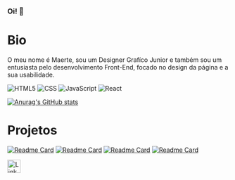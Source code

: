 ### Oi! 👋

# Bio

O meu nome é Maerte, sou um Designer Grafíco Junior e também sou um entusiasta pelo desenvolvimento Front-End, focado no design da página e a sua usabilidade.

![HTML5](https://img.shields.io/badge/HTML5-E34F26?style=for-the-badge&logo=html5&logoColor=white)
![CSS](https://img.shields.io/badge/CSS3-1572B6?style=for-the-badge&logo=css3&logoColor=white)
![JavaScript](https://img.shields.io/badge/JavaScript-323330?style=for-the-badge&logo=javascript&logoColor=F7DF1)
![React](https://img.shields.io/badge/React-20232A?style=for-the-badge&logo=react&logoColor=61DAFB)

[![Anurag's GitHub stats](https://github-readme-stats.vercel.app/api?username=maerterodrigues&theme=radical)](https://github.com/anuraghazra/github-readme-stats)

# Projetos

[![Readme Card](https://github-readme-stats.vercel.app/api/pin/?username=maerterodrigues&repo=maerterodrigues.github.io)](https://github.com/anuraghazra/github-readme-stats)
[![Readme Card](https://github-readme-stats.vercel.app/api/pin/?username=maerterodrigues&repo=semana-front-end-dio)](https://github.com/anuraghazra/github-readme-stats)
[![Readme Card](https://github-readme-stats.vercel.app/api/pin/?username=maerterodrigues&repo=SENAI-calculadora)](https://github.com/anuraghazra/github-readme-stats)
[![Readme Card](https://github-readme-stats.vercel.app/api/pin/?username=maerterodrigues&repo=projeto-explorer-lab-js-dom)](https://github.com/anuraghazra/github-readme-stats)

[<img src='https://img.shields.io/badge/LinkedIn-0077B5?style=for-the-badge&logo=linkedin&logoColor=white' alt='Linkedin' height='30'>](https://www.linkedin.com/in/maerte-rodrigues-a5246917a/)










<!--
**maerterodrigues/maerterodrigues** is a ✨ _special_ ✨ repository because its `README.md` (this file) appears on your GitHub profile.

Here are some ideas to get you started:

- 🔭 I’m currently working on ...
- 🌱 I’m currently learning ...
- 👯 I’m looking to collaborate on ...
- 🤔 I’m looking for help with ...
- 💬 Ask me about ...
- 📫 How to reach me: ...
- 😄 Pronouns: ...
- ⚡ Fun fact: ...
-->
